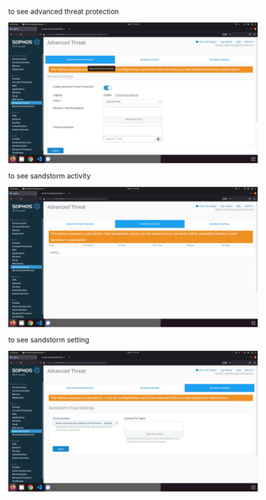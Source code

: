 to see advanced threat protection

![](_1.png)

to see sandstorm activity

![](_2.png)

to see sandstorm setting

![](_3.png)
